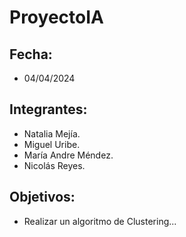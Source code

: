 # ProyectoIA

## Fecha: 
- 04/04/2024
  
## Integrantes: 
- Natalia Mejía.
- Miguel Uribe.
- María Andre Méndez.
- Nicolás Reyes.

## Objetivos: 
- Realizar un algoritmo de Clustering...

